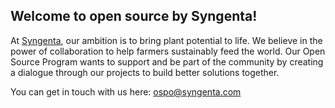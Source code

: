 ## Welcome to open source by Syngenta!

At [Syngenta](https://www.syngenta.com/en/company/our-purpose-and-contribution), our ambition is to bring plant potential to life. We believe in the power of collaboration to help farmers sustainably feed the world. 
Our Open Source Program wants to support and be part of the community by creating a dialogue through our projects to build better solutions together.  

You can get in touch with us here: ospo@syngenta.com




<!--

**Here are some ideas to get you started:**

🙋‍♀️ A short introduction - what is your organization all about?
🌈 Contribution guidelines - how can the community get involved?
👩‍💻 Useful resources - where can the community find your docs? Is there anything else the community should know?
🍿 Fun facts - what does your team eat for breakfast?
🧙 Remember, you can do mighty things with the power of [Markdown](https://docs.github.com/github/writing-on-github/getting-started-with-writing-and-formatting-on-github/basic-writing-and-formatting-syntax)
-->
